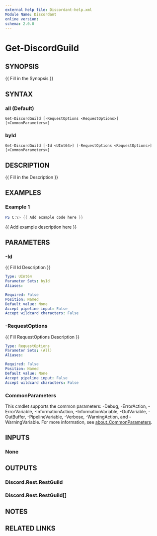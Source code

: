```yaml
---
external help file: Discordant-help.xml
Module Name: Discordant
online version:
schema: 2.0.0
---
```


# Get-DiscordGuild

## SYNOPSIS
{{ Fill in the Synopsis }}

## SYNTAX

### all (Default)
```
Get-DiscordGuild [-RequestOptions <RequestOptions>] [<CommonParameters>]
```

### byId
```
Get-DiscordGuild [-Id <UInt64>] [-RequestOptions <RequestOptions>] [<CommonParameters>]
```

## DESCRIPTION
{{ Fill in the Description }}

## EXAMPLES

### Example 1
```powershell
PS C:\> {{ Add example code here }}
```

{{ Add example description here }}

## PARAMETERS

### -Id
{{ Fill Id Description }}

```yaml
Type: UInt64
Parameter Sets: byId
Aliases:

Required: False
Position: Named
Default value: None
Accept pipeline input: False
Accept wildcard characters: False
```

### -RequestOptions
{{ Fill RequestOptions Description }}

```yaml
Type: RequestOptions
Parameter Sets: (All)
Aliases:

Required: False
Position: Named
Default value: None
Accept pipeline input: False
Accept wildcard characters: False
```

### CommonParameters
This cmdlet supports the common parameters: -Debug, -ErrorAction, -ErrorVariable, -InformationAction, -InformationVariable, -OutVariable, -OutBuffer, -PipelineVariable, -Verbose, -WarningAction, and -WarningVariable. For more information, see [about_CommonParameters](http://go.microsoft.com/fwlink/?LinkID=113216).

## INPUTS

### None

## OUTPUTS

### Discord.Rest.RestGuild

### Discord.Rest.RestGuild[]

## NOTES

## RELATED LINKS

